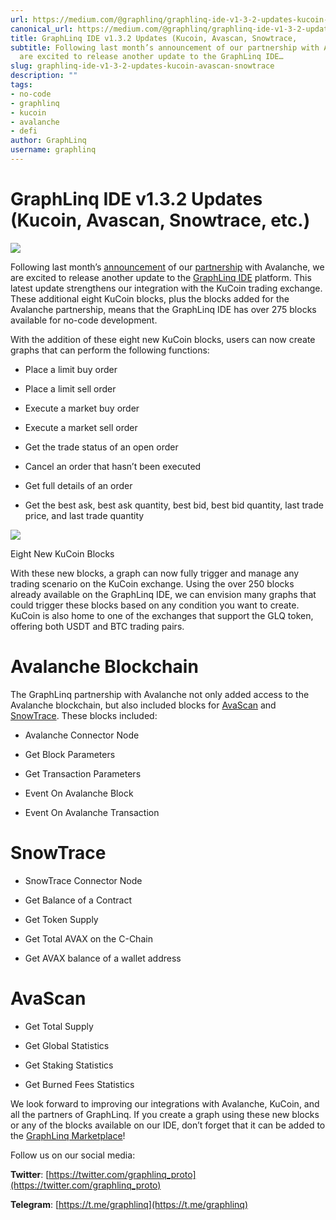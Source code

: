 ```yaml
---
url: https://medium.com/@graphlinq/graphlinq-ide-v1-3-2-updates-kucoin-avascan-snowtrace-d94c64b1be72
canonical_url: https://medium.com/@graphlinq/graphlinq-ide-v1-3-2-updates-kucoin-avascan-snowtrace-d94c64b1be72
title: GraphLinq IDE v1.3.2 Updates (Kucoin, Avascan, Snowtrace,
subtitle: Following last month’s announcement of our partnership with Avalanche, we
  are excited to release another update to the GraphLinq IDE…
slug: graphlinq-ide-v1-3-2-updates-kucoin-avascan-snowtrace
description: ""
tags:
- no-code
- graphlinq
- kucoin
- avalanche
- defi
author: GraphLinq
username: graphlinq
---
```


# GraphLinq IDE v1.3.2 Updates (Kucoin, Avascan, Snowtrace, etc.)

![][image_ref_MSo2VGtLS01ra2lJc3ZEQzg5SVdzZUJ3LnBuZw==]

Following last month’s [announcement](https://www.nasdaq.com/press-release/graphlinq-announces-partnership-with-avalanche-for-integration-on-their-nocode) of our [partnership](https://www.bloomberg.com/press-releases/2022-03-04/graphlinq-announces-partnership-with-avalanche-for-integration-on-their-nocode-ecosystem) with Avalanche, we are excited to release another update to the [GraphLinq IDE](https://ide.graphlinq.io/) platform. This latest update strengthens our integration with the KuCoin trading exchange. These additional eight KuCoin blocks, plus the blocks added for the Avalanche partnership, means that the GraphLinq IDE has over 275 blocks available for no-code development.

With the addition of these eight new KuCoin blocks, users can now create graphs that can perform the following functions:

* Place a limit buy order

* Place a limit sell order

* Execute a market buy order

* Execute a market sell order

* Get the trade status of an open order

* Cancel an order that hasn’t been executed

* Get full details of an order

* Get the best ask, best ask quantity, best bid, best bid quantity, last trade price, and last trade quantity

![][image_ref_MCpKXzAwUjhiLU9DbWxtSDhnLnBuZw==]

Eight New KuCoin Blocks

With these new blocks, a graph can now fully trigger and manage any trading scenario on the KuCoin exchange. Using the over 250 blocks already available on the GraphLinq IDE, we can envision many graphs that could trigger these blocks based on any condition you want to create. KuCoin is also home to one of the exchanges that support the GLQ token, offering both USDT and BTC trading pairs.

# Avalanche Blockchain

The GraphLinq partnership with Avalanche not only added access to the Avalanche blockchain, but also included blocks for [AvaScan](https://avascan.info/) and [SnowTrace](https://snowtrace.io/). These blocks included:

* Avalanche Connector Node

* Get Block Parameters

* Get Transaction Parameters

* Event On Avalanche Block

* Event On Avalanche Transaction

# SnowTrace

* SnowTrace Connector Node

* Get Balance of a Contract

* Get Token Supply

* Get Total AVAX on the C-Chain

* Get AVAX balance of a wallet address

# AvaScan

* Get Total Supply

* Get Global Statistics

* Get Staking Statistics

* Get Burned Fees Statistics

We look forward to improving our integrations with Avalanche, KuCoin, and all the partners of GraphLinq. If you create a graph using these new blocks or any of the blocks available on our IDE, don’t forget that it can be added to the [GraphLinq Marketplace](https://marketplace.graphlinq.io/)!

Follow us on our social media:

**Twitter**: [https://twitter.com/graphlinq_proto](https://twitter.com/graphlinq_proto)

**Telegram**: [https://t.me/graphlinq](https://t.me/graphlinq)


[image_ref_MSo2VGtLS01ra2lJc3ZEQzg5SVdzZUJ3LnBuZw==]: data:image/png;base64,
[image_ref_MCpKXzAwUjhiLU9DbWxtSDhnLnBuZw==]: data:image/png;base64,
